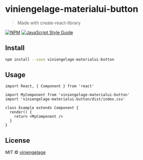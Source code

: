 # viniengelage-materialui-button

> Made with create-react-library

[![NPM](https://img.shields.io/npm/v/viniengelage-materialui-button.svg)](https://www.npmjs.com/package/viniengelage-materialui-button) [![JavaScript Style Guide](https://img.shields.io/badge/code_style-standard-brightgreen.svg)](https://standardjs.com)

## Install

```bash
npm install --save viniengelage-materialui-button
```

## Usage

```tsx
import React, { Component } from 'react'

import MyComponent from 'viniengelage-materialui-button'
import 'viniengelage-materialui-button/dist/index.css'

class Example extends Component {
  render() {
    return <MyComponent />
  }
}
```

## License

MIT © [viniengelage](https://github.com/viniengelage)
